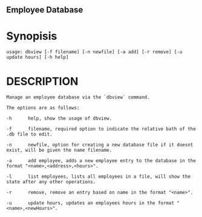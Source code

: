 ## Employee Database

# Synopisis

    usage: dbview [-f filename] [-n newfile] [-a add] [-r remove] [-u update hours] [-h help]

# DESCRIPTION
    Manage an employee database via the `dbview` command.

    The options are as follows:

    -h      help, show the usage of dbview.

    -f      filename, required option to indicate the relative bath of the .db file to edit.

    -n      newfile, option for creating a new database file if it doesnt exist, will be given the name filename.

    -a      add employee, adds a new employee entry to the database in the format "<name>,<address>,<hours>".

    -l      list employees, lists all employees in a file, will show the state after any other operations.

    -r      remove, remove an entry based on name in the format "<name>".

    -u      update hours, updates an employees hours in the format "<name>,<newHours>".
